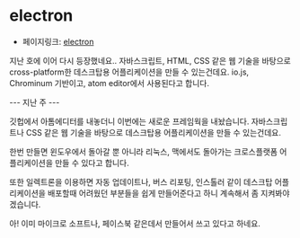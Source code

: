 # electron
- 페이지링크: [electron](https://github.com/atom/electron)


지난 호에 이어 다시 등장했네요..
자바스크립트, HTML, CSS 같은 웹 기술을 바탕으로 cross-platform한 데스크탑용 어플리케이션을 만들 수 있는건데요.
io.js, Chrominum 기반이고, atom editor에서 사용된다고 합니다.


--- 지난 주 ---


 깃헙에서 아톰에디터를 내놓더니 이번에는 새로운 프레임웍을 내놨습니다. 
 자바스크립트나 CSS 같은 웹 기술을 바탕으로 데스크탑용 어플리케이션을 만들 수 있는건데요. 

 한번 만들면 윈도우에서 돌아갈 뿐 아니라 리눅스, 맥에서도 돌아가는 크로스플랫폼 어플리케이션을
 만들 수 있다고 합니다. 

 또한 일렉트론을 이용하면 자동 업데이트나, 버스 리포팅, 인스톨러 같이 데스크탑 어플리케이션을 
 배포할때 어려웠던 부분들을 쉽게 만들어준다고 하니 계속해서 좀 지켜봐야겠습니다. 

 아! 이미 마이크로 소프트나, 페이스북 같은데서 만들어서 쓰고 있다고 하네요. 
